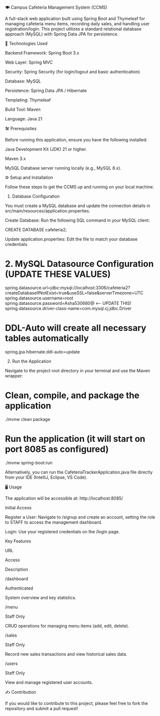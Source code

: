 🍽️ Campus Cafeteria Management System (CCMS)

A full-stack web application built using Spring Boot and Thymeleaf for managing cafeteria menu items, recording daily sales, and handling user registration/login. This project utilizes a standard relational database approach (MySQL) with Spring Data JPA for persistence.

🚀 Technologies Used

Backend Framework: Spring Boot 3.x

Web Layer: Spring MVC

Security: Spring Security (for login/logout and basic authentication)

Database: MySQL

Persistence: Spring Data JPA / Hibernate

Templating: Thymeleaf

Build Tool: Maven

Language: Java 21

🛠️ Prerequisites

Before running this application, ensure you have the following installed:

Java Development Kit (JDK) 21 or higher.

Maven 3.x

MySQL Database server running locally (e.g., MySQL 8.x).

⚙️ Setup and Installation

Follow these steps to get the CCMS up and running on your local machine.

1. Database Configuration

You must create a MySQL database and update the connection details in src/main/resources/application.properties.

Create Database: Run the following SQL command in your MySQL client:

CREATE DATABASE cafeteria2;


Update application.properties: Edit the file to match your database credentials.

# 2. MySQL Datasource Configuration (UPDATE THESE VALUES)
spring.datasource.url=jdbc:mysql://localhost:3306/cafeteria2?createDatabaseIfNotExist=true&useSSL=false&serverTimezone=UTC
spring.datasource.username=root
spring.datasource.password=Asha530680@  <-- UPDATE THIS!
spring.datasource.driver-class-name=com.mysql.cj.jdbc.Driver

# DDL-Auto will create all necessary tables automatically
spring.jpa.hibernate.ddl-auto=update


2. Run the Application

Navigate to the project root directory in your terminal and use the Maven wrapper:

# Clean, compile, and package the application
./mvnw clean package

# Run the application (it will start on port 8085 as configured)
./mvnw spring-boot:run


Alternatively, you can run the CafeteriaTrackerApplication.java file directly from your IDE (IntelliJ, Eclipse, VS Code).

🖥️ Usage

The application will be accessible at: http://localhost:8085/

Initial Access

Register a User: Navigate to /signup and create an account, setting the role to STAFF to access the management dashboard.

Login: Use your registered credentials on the /login page.

Key Features

URL

Access

Description

/dashboard

Authenticated

System overview and key statistics.

/menu

Staff Only

CRUD operations for managing menu items (add, edit, delete).

/sales

Staff Only

Record new sales transactions and view historical sales data.

/users

Staff Only

View and manage registered user accounts.

✍️ Contribution

If you would like to contribute to this project, please feel free to fork the repository and submit a pull request!
